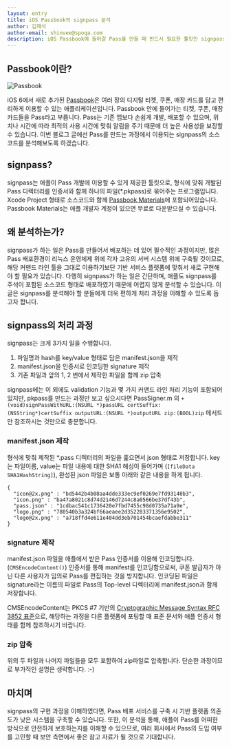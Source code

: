 ```yaml
---
layout: entry
title: iOS Passbook의 signpass 분석
author: 김재석
author-email: shinvee@spoqa.com
description: iOS Passbook에 들어갈 Pass를 만들 때 반드시 필요한 툴킷인 signpass의 소스코드를 분석하였습니다.
---
```


## Passbook이란?

![Passbook](https://devimages.apple.com.edgekey.net/passbook/images/passbook-hero.png)

iOS 6에서 새로 추가된 [Passbook](http://www.apple.com/ios/whats-new/#passbook)은 여러 장의 디지털 티켓, 쿠폰, 매장 카드를 담고 편리하게 이용할 수 있는 애플리케이션입니다. Passbook 안에 들어가는 티켓, 쿠폰, 매장 카드들을 Pass라고 부릅니다. Pass는 기존 앱보다 손쉽게 개발, 배포할 수 있으며, 위치나 시간에 따라 최적의 사용 시간에 맞춰 알림을 주기 때문에 더 높은 사용성을 보장할 수 있습니다. 이번 블로그 글에선 Pass를 만드는 과정에서 이용되는 signpass의 소스코드를 분석해보도록 하겠습니다.

## signpass?

signpass는 애플이 Pass 개발에 이용할 수 있게 제공한 툴킷으로, 형식에 맞춰 개발된 Pass 디렉터리를 인증서와 함께 하나의 파일(\*.pkpass)로 묶어주는 프로그램입니다. Xcode Project 형태로 소스코드와 함께 [Passbook Materials](https://developer.apple.com/downloads/index.action?name=passbook)에 포함되어있습니다. Passbook Materials는 애플 개발자 계정이 있으면 무료로 다운받으실 수 있습니다.

## 왜 분석하는가?

signpass가 하는 일은 Pass를 만들어서 배포하는 데 있어 필수적인 과정이지만, 많은 Pass 배포환경이 리눅스 운영체제 위에 각자 고유의 서버 시스템 위에 구축될 것이므로, 해당 커맨드 라인 툴을 그대로 이용하기보단 기반 서비스 플랫폼에 맞춰서 새로 구현해야 할 필요가 있습니다. 다행히 signpass가 하는 일은 간단하며, 애플도 signpass를 주석이 포함된 소스코드 형태로 배포하였기 때문에 어렵지 않게 분석할 수 있습니다. 이 글은 signpass를 분석해야 할 분들에게 더욱 편하게 처리 과정을 이해할 수 있도록 돕고자 합니다.

## signpass의 처리 과정

signpass는 크게 3가지 일을 수행합니다.

 1. 파일명과 hash를 key/value 형태로 담은 manifest.json을 제작
 2. manifest.json을 인증서로 인코딩한 signature 제작
 3. 기존 파일과 앞의 1, 2 번에서 제작한 파일을 함께 zip 압축

signpass에는 이 외에도 validation 기능과 몇 가지 커맨드 라인 처리 기능이 포함되어있지만, pkpass를 만드는 과정만 보고 싶으시다면 PassSigner.m 의 `+(void)signPassWithURL:(NSURL *)passURL certSuffix:(NSString*)certSuffix outputURL:(NSURL *)outputURL zip:(BOOL)zip` 메서드만 참조하시는 것만으로 충분합니다.

### manifest.json 제작

형식에 맞춰 제작된 *.pass 디렉터리의 파일을 훑으면서 json 형태로 저장합니다. key는 파일이름, value는 파일 내용에 대한 SHA1 해싱이 들어가며 (`[fileData SHA1HashString]`), 완성된 json 파일은 보통 아래와 같은 내용을 하게 됩니다.

    {
      "icon@2x.png" : "bd5442b4b08aa4dde333ec9ef0269e7fd93140b3",
      "icon.png" : "ba47a8021c8d74d2146d7244c8a0566be37df43b",
      "pass.json" : "1cdbac541c1736420e7fbd7455c98d0735a71a9e",
      "logo.png" : "780540b3a324bf66aeaee2d352283371356e9502",
      "logo@2x.png" : "a718ffd4e611e404dd3eb701454bcaefdabbe311"
    }

### signature 제작

manifest.json 파일을 애플에서 받은 Pass 인증서를 이용해 인코딩합니다. (`CMSEncodeContent()`) 인증서를 통해 manifest를 인코딩함으로써, 쿠폰 발급자가 아닌 다른 사용자가 임의로 Pass를 편집하는 것을 방지합니다. 인코딩된 파일은 signature라는 이름의 파일로 Pass의 Top-level 디렉터리에 manifest.json과 함께 저장합니다.

CMSEncodeContent는 PKCS #7 기반의 [Cryptographic Message Syntax RFC 3852 표준](http://www.ietf.org/rfc/rfc3852.txt)으로, 해당하는 과정을 다른 플랫폼에 포팅할 때 표준 문서와 애플 인증서 형태를 함께 참조하시기 바랍니다.

### zip 압축

위의 두 파일과 나머지 파일들을 모두 포함하여 zip파일로 압축합니다. 단순한 과정이므로 부가적인 설명은 생략합니다. :-)

## 마치며

signpass의 구현 과정을 이해하였다면, Pass 배포 서비스를 구축 시 기반 플랫폼 의존도가 낮은 시스템을 구축할 수 있습니다. 또한, 이 분석을 통해, 애플이 Pass를 어떠한 방식으로 안전하게 보호하는지를 이해할 수 있으므로, 여러 회사에서 Pass의 도입 여부를 고민할 때 보안 측면에서 좋은 참고 자료가 될 것으로 기대합니다.
